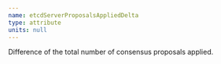 ```yaml
---
name: etcdServerProposalsAppliedDelta
type: attribute
units: null
---
```


Difference of the total number of consensus proposals applied.